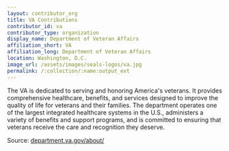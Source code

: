 ```yaml
---
layout: contributor_org
title: VA Contributions
contributor_id: va
contributor_type: organization
display_name: Department of Veteran Affairs
affiliation_short: VA
affiliation_long: Department of Veteran Affairs
location: Washington, D.C.
image_url: /assets/images/seals-logos/va.jpg
permalink: /:collection/:name:output_ext
---
```

The VA is dedicated to serving and honoring America's veterans. It provides comprehensive healthcare, benefits, and services designed to improve the quality of life for veterans and their families. The department operates one of the largest integrated healthcare systems in the U.S., administers a variety of benefits and support programs, and is committed to ensuring that veterans receive the care and recognition they deserve.

Source: [department.va.gov/about/](https://department.va.gov/about/)